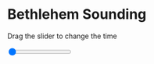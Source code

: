 <h1>Bethlehem Sounding</h1>
<p>Drag the slider to change the time</p>

<div class="slidecontainer">
<input oninput='setImage(this)' class="slider" type="range" min="0" max="9" value="0" step="1" />
<img id='img'/>
</div>

<script>
var img = document.getElementById('img');
var img_array = ['/assets/images/skwt/skd_bet_wrfout_d01_2020-05-30_12:00:00.png',
'/assets/images/skwt/skd_bet_wrfout_d01_2020-05-30_18:00:00.png',
'/assets/images/skwt/skd_bet_wrfout_d01_2020-05-31_00:00:00.png',
'/assets/images/skwt/skd_bet_wrfout_d01_2020-05-31_06:00:00.png',
'/assets/images/skwt/skd_bet_wrfout_d01_2020-05-31_12:00:00.png',
'/assets/images/skwt/skd_bet_wrfout_d01_2020-05-31_18:00:00.png',
'/assets/images/skwt/skd_bet_wrfout_d01_2020-06-01_00:00:00.png',
'/assets/images/skwt/skd_bet_wrfout_d01_2020-06-01_06:00:00.png',
'/assets/images/skwt/skd_bet_wrfout_d01_2020-06-01_12:00:00.png',];
function setImage(obj)
{
        var value = obj.value;
        img.src = img_array[value];

}
</script>
